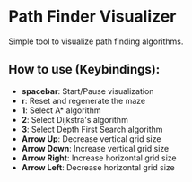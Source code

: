 # Path Finder Visualizer
Simple tool to visualize path finding algorithms. 
## How to use (Keybindings):
- **spacebar**: Start/Pause visualization
- **r**: Reset and regenerate the maze
- **1**: Select A* algorithm
- **2**: Select Dijkstra's algorithm
- **3**: Select Depth First Search algorithm
- **Arrow Up**: Decrease vertical grid size
- **Arrow Down**: Increase vertical grid size
- **Arrow Right**: Increase horizontal grid size
- **Arrow Left**: Decrease horizontal grid size
